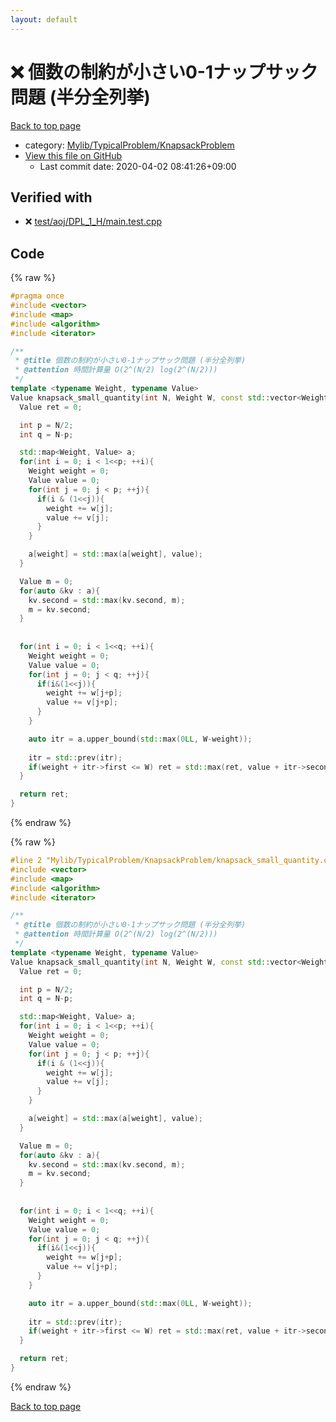 ```yaml
---
layout: default
---
```


<!-- mathjax config similar to math.stackexchange -->
<script type="text/javascript" async
  src="https://cdnjs.cloudflare.com/ajax/libs/mathjax/2.7.5/MathJax.js?config=TeX-MML-AM_CHTML">
</script>
<script type="text/x-mathjax-config">
  MathJax.Hub.Config({
    TeX: { equationNumbers: { autoNumber: "AMS" }},
    tex2jax: {
      inlineMath: [ ['$','$'] ],
      processEscapes: true
    },
    "HTML-CSS": { matchFontHeight: false },
    displayAlign: "left",
    displayIndent: "2em"
  });
</script>

<script type="text/javascript" src="https://cdnjs.cloudflare.com/ajax/libs/jquery/3.4.1/jquery.min.js"></script>
<script src="https://cdn.jsdelivr.net/npm/jquery-balloon-js@1.1.2/jquery.balloon.min.js" integrity="sha256-ZEYs9VrgAeNuPvs15E39OsyOJaIkXEEt10fzxJ20+2I=" crossorigin="anonymous"></script>
<script type="text/javascript" src="../../../../assets/js/copy-button.js"></script>
<link rel="stylesheet" href="../../../../assets/css/copy-button.css" />


# :x: 個数の制約が小さい0-1ナップサック問題 (半分全列挙)

<a href="../../../../index.html">Back to top page</a>

* category: <a href="../../../../index.html#4bc951e5ca9130b2259fc85dc53eb972">Mylib/TypicalProblem/KnapsackProblem</a>
* <a href="{{ site.github.repository_url }}/blob/master/Mylib/TypicalProblem/KnapsackProblem/knapsack_small_quantity.cpp">View this file on GitHub</a>
    - Last commit date: 2020-04-02 08:41:26+09:00




## Verified with

* :x: <a href="../../../../verify/test/aoj/DPL_1_H/main.test.cpp.html">test/aoj/DPL_1_H/main.test.cpp</a>


## Code

<a id="unbundled"></a>
{% raw %}
```cpp
#pragma once
#include <vector>
#include <map>
#include <algorithm>
#include <iterator>

/**
 * @title 個数の制約が小さい0-1ナップサック問題 (半分全列挙)
 * @attention 時間計算量 O(2^(N/2) log(2^(N/2)))
 */
template <typename Weight, typename Value>
Value knapsack_small_quantity(int N, Weight W, const std::vector<Weight> &w, const std::vector<Value> &v){
  Value ret = 0;

  int p = N/2;
  int q = N-p;

  std::map<Weight, Value> a;
  for(int i = 0; i < 1<<p; ++i){
    Weight weight = 0;
    Value value = 0;
    for(int j = 0; j < p; ++j){
      if(i & (1<<j)){
        weight += w[j];
        value += v[j];
      }
    }

    a[weight] = std::max(a[weight], value);
  }

  Value m = 0;
  for(auto &kv : a){
    kv.second = std::max(kv.second, m);
    m = kv.second;
  }
  
  
  for(int i = 0; i < 1<<q; ++i){
    Weight weight = 0;
    Value value = 0;
    for(int j = 0; j < q; ++j){
      if(i&(1<<j)){
        weight += w[j+p];
        value += v[j+p];
      }
    }

    auto itr = a.upper_bound(std::max(0LL, W-weight));
    
    itr = std::prev(itr);
    if(weight + itr->first <= W) ret = std::max(ret, value + itr->second);
  }

  return ret;
}

```
{% endraw %}

<a id="bundled"></a>
{% raw %}
```cpp
#line 2 "Mylib/TypicalProblem/KnapsackProblem/knapsack_small_quantity.cpp"
#include <vector>
#include <map>
#include <algorithm>
#include <iterator>

/**
 * @title 個数の制約が小さい0-1ナップサック問題 (半分全列挙)
 * @attention 時間計算量 O(2^(N/2) log(2^(N/2)))
 */
template <typename Weight, typename Value>
Value knapsack_small_quantity(int N, Weight W, const std::vector<Weight> &w, const std::vector<Value> &v){
  Value ret = 0;

  int p = N/2;
  int q = N-p;

  std::map<Weight, Value> a;
  for(int i = 0; i < 1<<p; ++i){
    Weight weight = 0;
    Value value = 0;
    for(int j = 0; j < p; ++j){
      if(i & (1<<j)){
        weight += w[j];
        value += v[j];
      }
    }

    a[weight] = std::max(a[weight], value);
  }

  Value m = 0;
  for(auto &kv : a){
    kv.second = std::max(kv.second, m);
    m = kv.second;
  }
  
  
  for(int i = 0; i < 1<<q; ++i){
    Weight weight = 0;
    Value value = 0;
    for(int j = 0; j < q; ++j){
      if(i&(1<<j)){
        weight += w[j+p];
        value += v[j+p];
      }
    }

    auto itr = a.upper_bound(std::max(0LL, W-weight));
    
    itr = std::prev(itr);
    if(weight + itr->first <= W) ret = std::max(ret, value + itr->second);
  }

  return ret;
}

```
{% endraw %}

<a href="../../../../index.html">Back to top page</a>

